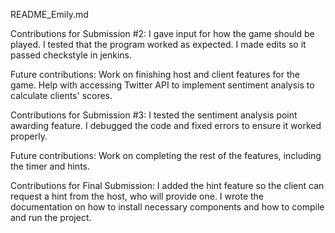 README_Emily.md

Contributions for Submission #2: I gave input for how the game should be played. I tested that the program worked as expected. I made edits so it passed checkstyle in jenkins.

Future contributions: Work on finishing host and client features for the game. Help with accessing Twitter API to implement sentiment analysis to calculate clients' scores.

Contributions for Submission #3: I tested the sentiment analysis point awarding feature. I debugged the code and fixed errors to ensure it worked properly.

Future contributions: Work on completing the rest of the features, including the timer and hints.

Contributions for Final Submission: I added the hint feature so the client can request a hint from the host, who will provide one. I wrote the documentation on how to install necessary components and how to compile and run the project.